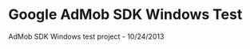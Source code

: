Google AdMob SDK Windows Test
=========================

AdMob SDK Windows test project - 10/24/2013
